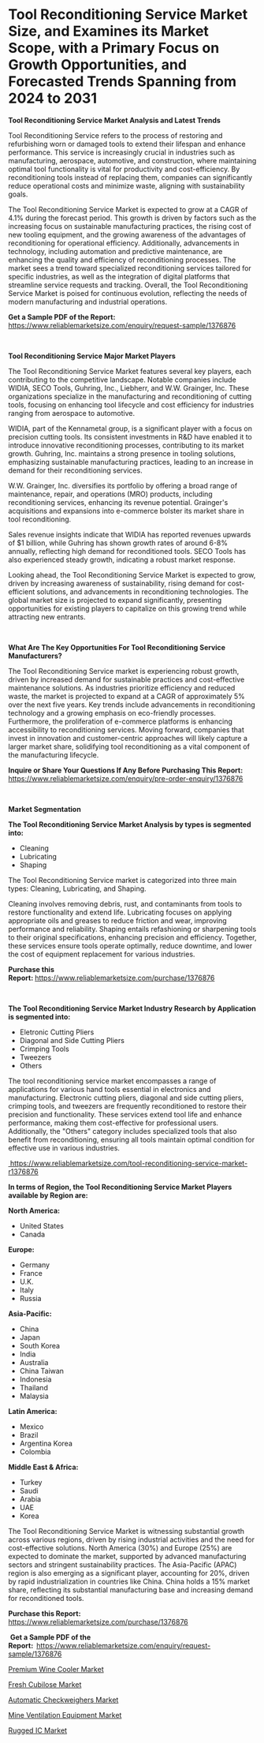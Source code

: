 <p><h1>Tool Reconditioning Service Market Size, and Examines its Market Scope, with a Primary Focus on Growth Opportunities, and Forecasted Trends Spanning from 2024 to 2031</h1></p><p><strong>Tool Reconditioning Service Market Analysis and Latest Trends</strong></p>
<p><p>Tool Reconditioning Service refers to the process of restoring and refurbishing worn or damaged tools to extend their lifespan and enhance performance. This service is increasingly crucial in industries such as manufacturing, aerospace, automotive, and construction, where maintaining optimal tool functionality is vital for productivity and cost-efficiency. By reconditioning tools instead of replacing them, companies can significantly reduce operational costs and minimize waste, aligning with sustainability goals.</p><p>The Tool Reconditioning Service Market is expected to grow at a CAGR of 4.1% during the forecast period. This growth is driven by factors such as the increasing focus on sustainable manufacturing practices, the rising cost of new tooling equipment, and the growing awareness of the advantages of reconditioning for operational efficiency. Additionally, advancements in technology, including automation and predictive maintenance, are enhancing the quality and efficiency of reconditioning processes. The market sees a trend toward specialized reconditioning services tailored for specific industries, as well as the integration of digital platforms that streamline service requests and tracking. Overall, the Tool Reconditioning Service Market is poised for continuous evolution, reflecting the needs of modern manufacturing and industrial operations.</p></p>
<p><strong>Get a Sample PDF of the Report:&nbsp;</strong> <a href="https://www.reliablemarketsize.com/enquiry/request-sample/1376876?utm_campaign=1261&utm_medium=2&utm_source=Github&utm_content=ia&utm_term=23102024&utm_id=tool-reconditioning-service">https://www.reliablemarketsize.com/enquiry/request-sample/1376876</a></p>
<p>&nbsp;</p>
<p><strong>Tool Reconditioning Service Major Market Players</strong></p>
<p><p>The Tool Reconditioning Service Market features several key players, each contributing to the competitive landscape. Notable companies include WIDIA, SECO Tools, Guhring, Inc., Liebherr, and W.W. Grainger, Inc. These organizations specialize in the manufacturing and reconditioning of cutting tools, focusing on enhancing tool lifecycle and cost efficiency for industries ranging from aerospace to automotive.</p><p>WIDIA, part of the Kennametal group, is a significant player with a focus on precision cutting tools. Its consistent investments in R&D have enabled it to introduce innovative reconditioning processes, contributing to its market growth. Guhring, Inc. maintains a strong presence in tooling solutions, emphasizing sustainable manufacturing practices, leading to an increase in demand for their reconditioning services.</p><p>W.W. Grainger, Inc. diversifies its portfolio by offering a broad range of maintenance, repair, and operations (MRO) products, including reconditioning services, enhancing its revenue potential. Grainger's acquisitions and expansions into e-commerce bolster its market share in tool reconditioning.</p><p>Sales revenue insights indicate that WIDIA has reported revenues upwards of $1 billion, while Guhring has shown growth rates of around 6-8% annually, reflecting high demand for reconditioned tools. SECO Tools has also experienced steady growth, indicating a robust market response.</p><p>Looking ahead, the Tool Reconditioning Service Market is expected to grow, driven by increasing awareness of sustainability, rising demand for cost-efficient solutions, and advancements in reconditioning technologies. The global market size is projected to expand significantly, presenting opportunities for existing players to capitalize on this growing trend while attracting new entrants.</p></p>
<p>&nbsp;</p>
<p><strong>What Are The Key Opportunities For Tool Reconditioning Service Manufacturers?</strong></p>
<p><p>The Tool Reconditioning Service market is experiencing robust growth, driven by increased demand for sustainable practices and cost-effective maintenance solutions. As industries prioritize efficiency and reduced waste, the market is projected to expand at a CAGR of approximately 5% over the next five years. Key trends include advancements in reconditioning technology and a growing emphasis on eco-friendly processes. Furthermore, the proliferation of e-commerce platforms is enhancing accessibility to reconditioning services. Moving forward, companies that invest in innovation and customer-centric approaches will likely capture a larger market share, solidifying tool reconditioning as a vital component of the manufacturing lifecycle.</p></p>
<p><strong>Inquire or Share Your Questions If Any Before Purchasing This Report:</strong> <a href="https://www.reliablemarketsize.com/enquiry/pre-order-enquiry/1376876?utm_campaign=1261&utm_medium=2&utm_source=Github&utm_content=ia&utm_term=23102024&utm_id=tool-reconditioning-service">https://www.reliablemarketsize.com/enquiry/pre-order-enquiry/1376876</a></p>
<p>&nbsp;</p>
<p><strong>Market Segmentation</strong></p>
<p><strong>The Tool Reconditioning Service Market Analysis by types is segmented into:</strong></p>
<p><ul><li>Cleaning</li><li>Lubricating</li><li>Shaping</li></ul></p>
<p><p>The Tool Reconditioning Service market is categorized into three main types: Cleaning, Lubricating, and Shaping. </p><p>Cleaning involves removing debris, rust, and contaminants from tools to restore functionality and extend life. Lubricating focuses on applying appropriate oils and greases to reduce friction and wear, improving performance and reliability. Shaping entails refashioning or sharpening tools to their original specifications, enhancing precision and efficiency. Together, these services ensure tools operate optimally, reduce downtime, and lower the cost of equipment replacement for various industries.</p></p>
<p><strong>Purchase this Report:&nbsp;</strong><a href="https://www.reliablemarketsize.com/purchase/1376876?utm_campaign=1261&utm_medium=2&utm_source=Github&utm_content=ia&utm_term=23102024&utm_id=tool-reconditioning-service">https://www.reliablemarketsize.com/purchase/1376876</a></p>
<p>&nbsp;</p>
<p><strong>The Tool Reconditioning Service Market Industry Research by Application is segmented into:</strong></p>
<p><ul><li>Eletronic Cutting Pliers</li><li>Diagonal and Side Cutting Pliers</li><li>Crimping Tools</li><li>Tweezers</li><li>Others</li></ul></p>
<p><p>The tool reconditioning service market encompasses a range of applications for various hand tools essential in electronics and manufacturing. Electronic cutting pliers, diagonal and side cutting pliers, crimping tools, and tweezers are frequently reconditioned to restore their precision and functionality. These services extend tool life and enhance performance, making them cost-effective for professional users. Additionally, the "Others" category includes specialized tools that also benefit from reconditioning, ensuring all tools maintain optimal condition for effective use in various industries.</p></p>
<p><a href="https://www.reliablemarketsize.com/tool-reconditioning-service-market-r1376876?utm_campaign=1261&utm_medium=2&utm_source=Github&utm_content=ia&utm_term=23102024&utm_id=tool-reconditioning-service">&nbsp;https://www.reliablemarketsize.com/tool-reconditioning-service-market-r1376876</a></p>
<p><strong>In terms of Region, the Tool Reconditioning Service Market Players available by Region are:</strong></p>
<p>
    <p> <strong> North America: </strong>
        <ul>
            <li>United States</li>
            <li>Canada</li>
        </ul>
        </p> 
    <p> <strong> Europe: </strong>
        <ul>
            <li>Germany</li>
            <li>France</li>
            <li>U.K.</li>
            <li>Italy</li>
            <li>Russia</li>
        </ul>
        </p> 
    <p> <strong> Asia-Pacific: </strong>
        <ul>
            <li>China</li>
            <li>Japan</li>
            <li>South Korea</li>
            <li>India</li>
            <li>Australia</li>
            <li>China Taiwan</li>
            <li>Indonesia</li>
            <li>Thailand</li>
            <li>Malaysia</li>
        </ul>
        </p> 
    <p> <strong> Latin America: </strong>
        <ul>
            <li>Mexico</li>
            <li>Brazil</li>
            <li>Argentina Korea</li>
            <li>Colombia</li>
        </ul>
        </p> 
    <p> <strong> Middle East & Africa: </strong>
        <ul>
            <li>Turkey</li>
            <li>Saudi</li>
            <li>Arabia</li>
            <li>UAE</li>
            <li>Korea</li>
        </ul>
    </p>
    </p>
<p><p>The Tool Reconditioning Service Market is witnessing substantial growth across various regions, driven by rising industrial activities and the need for cost-effective solutions. North America (30%) and Europe (25%) are expected to dominate the market, supported by advanced manufacturing sectors and stringent sustainability practices. The Asia-Pacific (APAC) region is also emerging as a significant player, accounting for 20%, driven by rapid industrialization in countries like China. China holds a 15% market share, reflecting its substantial manufacturing base and increasing demand for reconditioned tools.</p></p>
<p><strong>Purchase this Report: </strong><a href="https://www.reliablemarketsize.com/purchase/1376876?utm_campaign=1261&utm_medium=2&utm_source=Github&utm_content=ia&utm_term=23102024&utm_id=tool-reconditioning-service">https://www.reliablemarketsize.com/purchase/1376876</a></p>
<p>&nbsp;<strong>Get a Sample PDF of the Report:&nbsp;&nbsp;</strong><a href="https://www.reliablemarketsize.com/enquiry/request-sample/1376876?utm_campaign=1261&utm_medium=2&utm_source=Github&utm_content=ia&utm_term=23102024&utm_id=tool-reconditioning-service">https://www.reliablemarketsize.com/enquiry/request-sample/1376876</a></p>
<p><strong></strong></p>
<p><p><a href="https://www.linkedin.com/pulse/premium-wine-cooler-market-drivers-challenges-forecast-2024-2031-kc37e?utm_campaign=1261&utm_medium=2&utm_source=Github&utm_content=ia&utm_term=23102024&utm_id=tool-reconditioning-service">Premium Wine Cooler Market</a></p><p><a href="https://github.com/pizolina/Market-Research-Report-List-6/blob/main/fresh-cubilose-market.md?utm_campaign=1261&utm_medium=2&utm_source=Github&utm_content=ia&utm_term=23102024&utm_id=tool-reconditioning-service">Fresh Cubilose Market</a></p><p><a href="https://issuu.com/reportprime-2/docs/automatic-checkweighers-market-size_f2c9bd57999851?utm_campaign=1261&utm_medium=2&utm_source=Github&utm_content=ia&utm_term=23102024&utm_id=tool-reconditioning-service">Automatic Checkweighers Market</a></p><p><a href="https://issuu.com/reportprime-2/docs/mine-ventilation-equipment-market-s_da4cb2255bdeb4?utm_campaign=1261&utm_medium=2&utm_source=Github&utm_content=ia&utm_term=23102024&utm_id=tool-reconditioning-service">Mine Ventilation Equipment Market</a></p><p><a href="https://www.linkedin.com/pulse/rugged-ic-market-size-status-forecast-2024-2031-byresearch-ihpze?utm_campaign=1261&utm_medium=2&utm_source=Github&utm_content=ia&utm_term=23102024&utm_id=tool-reconditioning-service">Rugged IC Market</a></p></p>
